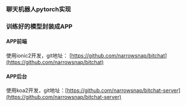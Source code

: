﻿### 聊天机器人pytorch实现

### 训练好的模型封装成APP
#### APP前端
使用ionic2开发，git地址： [https://github.com/narrowsnap/bitchat](https://github.com/narrowsnap/bitchat)

#### APP后台
使用koa2开发，git地址：[https://github.com/narrowsnap/bitchat-server](https://github.com/narrowsnap/bitchat-server)